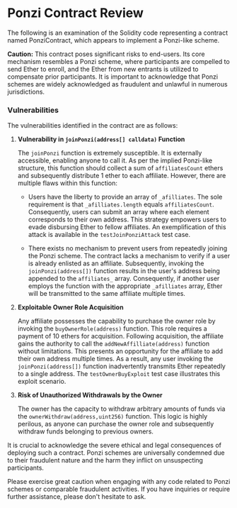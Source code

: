 # Ponzi Contract Review

The following is an examination of the Solidity code representing a contract named PonziContract, which appears to implement a Ponzi-like scheme.

**Caution:** This contract poses significant risks to end-users. Its core mechanism resembles a Ponzi scheme, where participants are compelled to send Ether to enroll, and the Ether from new entrants is utilized to compensate prior participants. It is important to acknowledge that Ponzi schemes are widely acknowledged as fraudulent and unlawful in numerous jurisdictions.

### Vulnerabilities

The vulnerabilities identified in the contract are as follows:

1. **Vulnerability in `joinPonzi(address[] calldata)` Function**

   The `joinPonzi` function is extremely susceptible. It is externally accessible, enabling anyone to call it. As per the implied Ponzi-like structure, this function should collect a sum of `affiliatesCount` ethers and subsequently distribute 1 ether to each affiliate. However, there are multiple flaws within this function:

   - Users have the liberty to provide an array of `_afilliates`. The sole requirement is that `_afilliates.length` equals `affiliatesCount`. Consequently, users can submit an array where each element corresponds to their own address. This strategy empowers users to evade disbursing Ether to fellow affiliates. An exemplification of this attack is available in the `testJoinPonziAttack` test case.

   - There exists no mechanism to prevent users from repeatedly joining the Ponzi scheme. The contract lacks a mechanism to verify if a user is already enlisted as an affiliate. Subsequently, invoking the `joinPonzi(address[])` function results in the user's address being appended to the `affiliates_` array. Consequently, if another user employs the function with the appropriate `_afilliates` array, Ether will be transmitted to the same affiliate multiple times.

2. **Exploitable Owner Role Acquisition**

   Any affiliate possesses the capability to purchase the owner role by invoking the `buyOwnerRole(address)` function. This role requires a payment of 10 ethers for acquisition. Following acquisition, the affiliate gains the authority to call the `addNewAffilliate(address)` function without limitations. This presents an opportunity for the affiliate to add their own address multiple times. As a result, any user invoking the `joinPonzi(address[])` function inadvertently transmits Ether repeatedly to a single address. The `testOwnerBuyExploit` test case illustrates this exploit scenario.

3. **Risk of Unauthorized Withdrawals by the Owner**

   The owner has the capacity to withdraw arbitrary amounts of funds via the `ownerWithdraw(address,uint256)` function. This logic is highly perilous, as anyone can purchase the owner role and subsequently withdraw funds belonging to previous owners.

It is crucial to acknowledge the severe ethical and legal consequences of deploying such a contract. Ponzi schemes are universally condemned due to their fraudulent nature and the harm they inflict on unsuspecting participants.

Please exercise great caution when engaging with any code related to Ponzi schemes or comparable fraudulent activities. If you have inquiries or require further assistance, please don't hesitate to ask.
